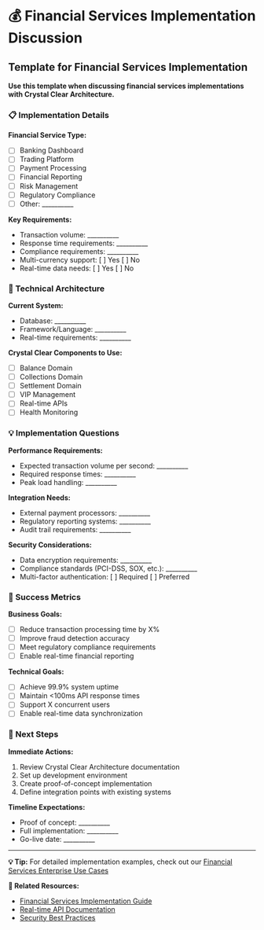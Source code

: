 # 💰 Financial Services Implementation Discussion

## Template for Financial Services Implementation

**Use this template when discussing financial services implementations with Crystal Clear Architecture.**

### 📋 Implementation Details

**Financial Service Type:**
- [ ] Banking Dashboard
- [ ] Trading Platform
- [ ] Payment Processing
- [ ] Financial Reporting
- [ ] Risk Management
- [ ] Regulatory Compliance
- [ ] Other: __________

**Key Requirements:**
- Transaction volume: __________
- Response time requirements: __________
- Compliance requirements: __________
- Multi-currency support: [ ] Yes [ ] No
- Real-time data needs: [ ] Yes [ ] No

### 🔧 Technical Architecture

**Current System:**
- Database: __________
- Framework/Language: __________
- Real-time requirements: __________

**Crystal Clear Components to Use:**
- [ ] Balance Domain
- [ ] Collections Domain
- [ ] Settlement Domain
- [ ] VIP Management
- [ ] Real-time APIs
- [ ] Health Monitoring

### 💡 Implementation Questions

**Performance Requirements:**
- Expected transaction volume per second: __________
- Required response times: __________
- Peak load handling: __________

**Integration Needs:**
- External payment processors: __________
- Regulatory reporting systems: __________
- Audit trail requirements: __________

**Security Considerations:**
- Data encryption requirements: __________
- Compliance standards (PCI-DSS, SOX, etc.): __________
- Multi-factor authentication: [ ] Required [ ] Preferred

### 🎯 Success Metrics

**Business Goals:**
- [ ] Reduce transaction processing time by X%
- [ ] Improve fraud detection accuracy
- [ ] Meet regulatory compliance requirements
- [ ] Enable real-time financial reporting

**Technical Goals:**
- [ ] Achieve 99.9% system uptime
- [ ] Maintain <100ms API response times
- [ ] Support X concurrent users
- [ ] Enable real-time data synchronization

### 🚀 Next Steps

**Immediate Actions:**
1. Review Crystal Clear Architecture documentation
2. Set up development environment
3. Create proof-of-concept implementation
4. Define integration points with existing systems

**Timeline Expectations:**
- Proof of concept: __________
- Full implementation: __________
- Go-live date: __________

---

**💡 Tip:** For detailed implementation examples, check out our [Financial Services Enterprise Use Cases](./ENTERPRISE_USE_CASES.md#financial-services)

**🔗 Related Resources:**
- [Financial Services Implementation Guide](./ENTERPRISE_USE_CASES.md)
- [Real-time API Documentation](./docs/HEALTH-CHECK-API.md)
- [Security Best Practices](./docs/HEALTH-CHECK-API.md#security-health-endpoints)
